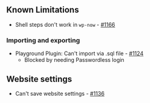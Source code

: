 ## Known Limitations
- Shell steps don't work in `wp-now` - [#1166](https://github.com/WordPress/wordpress-playground/issues/1166)

### Importing and exporting
- Playground Plugin: Can't import via .sql file - [#1124](https://github.com/WordPress/wordpress-playground/issues/1201)
  - Blocked by needing Passwordless login 

## Website settings
- Can't save website settings - [#1136](https://github.com/WordPress/wordpress-playground/issues/1136)